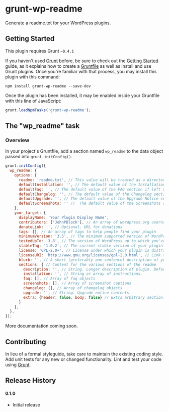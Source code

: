 # grunt-wp-readme

Generate a readme.txt for your WordPress plugins.

## Getting Started
This plugin requires Grunt `~0.4.1`

If you haven't used [Grunt](http://gruntjs.com/) before, be sure to check out the [Getting Started](http://gruntjs.com/getting-started) guide, as it explains how to create a [Gruntfile](http://gruntjs.com/sample-gruntfile) as well as install and use Grunt plugins. Once you're familiar with that process, you may install this plugin with this command:

```shell
npm install grunt-wp-readme --save-dev
```

Once the plugin has been installed, it may be enabled inside your Gruntfile with this line of JavaScript:

```js
grunt.loadNpmTasks('grunt-wp-readme');
```

## The "wp_readme" task

### Overview
In your project's Gruntfile, add a section named `wp_readme` to the data object passed into `grunt.initConfig()`.

```js
grunt.initConfig({
  wp_readme: {
    options: {
      readme: 'readme.txt', // This value will be treated as a directory if it doesn't end with readme.txt
      defaultInstallation: '', // The default value of the Installation section if left undefined
      defaultFaq: '', // The default value of the FAQ section if left undefined
      defaultChangelog: '', // The default value of the Changelog section if left undefined
      defaultUpgrade: '', // The default value of the Upgrade Notice section if left undefined
      defaultScreenshots: '' //  The default value of the Screenshots section if left undefined
    },
    your_target: {
      displayName: 'Your Plugin Display Name',
      contributors: ['JohnPBloch'], // An array of wordpress.org usernames
      donateLink: '', // Optional. URL for donations
      tags: [], // An array of tags to help people find your plugin
      minimumVersion: '3.5', // The minimum supported version of WordPress that your plugin works with
      testedUpTo: '3.8', // The version of WordPress up to which you've verified that your plugin works
      stableTag: '1.0.2', // The current stable version of your plugin
      license: 'GPL-2.0+', // License under which your plugin is distributed. Defaults to GPL 2.0+.
      licenseURI: 'http://www.gnu.org/licenses/gpl-2.0.html', // Link to license text
      blurb: '', // A short (preferably one sentence) description of your plugin
      sections: { // Content for the various sections of the readme
        description: '', // String. Longer description of plugin. Defaults to the blurb.
        installation: '', // String or array of instructions.
        faq: [], // Array of faq objects
        screenshots: [], // Array of screenshot captions
        changelog: [], // Array of changelog objects
        upgrade: '', // String. Upgrade notice contents
        extra: {header: false, body: false} // Extra arbitrary section. Optional. May set strings for header and body to define the header (tab) and its contents.
      }
    },
  },
});
```

More documentation coming soon.

## Contributing
In lieu of a formal styleguide, take care to maintain the existing coding style. Add unit tests for any new or changed functionality. Lint and test your code using [Grunt](http://gruntjs.com/).

## Release History

#### 0.1.0

* Initial release
